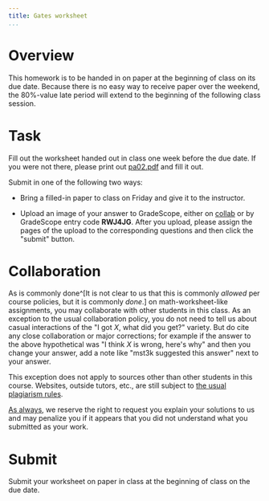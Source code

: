 ```yaml
---
title: Gates worksheet
...
```



# Overview

This homework is to be handed in on paper at the beginning of class on its due date.
Because there is no easy way to receive paper over the weekend, the 80%-value late period will extend to the beginning of the following class session.


# Task

Fill out the worksheet handed out in class one week before the due date.
If you were not there, please print out [pa02.pdf](files/pa02.pdf) and fill it out.

Submit in one of the following two ways:

- Bring a filled-in paper to class on Friday and give it to the instructor.

- Upload an image of your answer to GradeScope, either on [collab](https://collab.its.virginia.edu/portal/site/5c4b9286-c13d-4a4e-a5d9-5af58952ffcc/page/5e4642d2-7b08-4e8a-ac4a-ccdf0210b29f) or by GradeScope entry code **RWJ4JG**. After you upload, please assign the pages of the upload to the corresponding questions and then click the "submit" button.


# Collaboration

As is commonly done^[It is not clear to us that this is commonly *allowed* per course policies, but it is commonly *done*.] on math-worksheet-like assignments, you may collaborate with other students in this class.
As an exception to the usual collaboration policy, you do not need to tell us about casual interactions of the "I got $X$, what did you get?" variety.
But do cite any close collaboration or major corrections; for example if the answer to the above hypothetical was "I think $X$ is wrong, here's why" and then you change your answer, add a note like "mst3k suggested this answer" next to your answer.

This exception does not apply to sources other than other students in this course. Websites, outside tutors, etc., are still subject to [the usual plagiarism rules](policies.html#honesty).

[As always](policies.html#understand-what-you-submit), we reserve the right to request you explain your solutions to us and may penalize you if it appears that you did not understand what you submitted as your work.

# Submit

Submit your worksheet on paper in class at the beginning of class on the due date.
